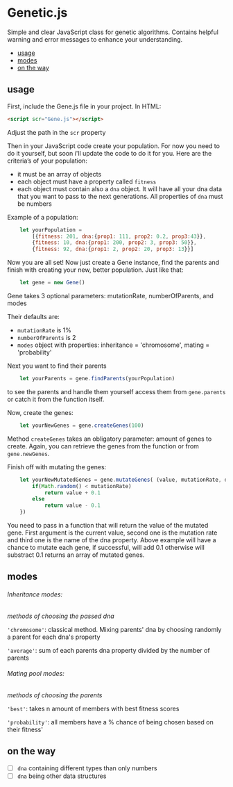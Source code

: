 # Genetic.js
Simple and clear JavaScript class for genetic algorithms. Contains helpful warning and error messages to enhance your understanding.
* [usage](#usage)
* [modes](#modes)
* [on the way](#on-the-way)

## usage
First, include the Gene.js file in your project. In HTML:
```html
<script scr="Gene.js"></script>
```
Adjust the path in the ```scr``` property

Then in your JavaScript code create your population. For now you need to do it yourself, but soon i'll update the code to do it for you.
Here are the criteria’s of your population:
- it must be an array of objects
-  each object must have a property called ```fitness``` 
- each object must contain also a ```dna``` object. It will have all your dna data that you want to pass to the next generations. All properties of ```dna``` must be numbers

Example of a population:
```js
    let yourPopulation =
        [{fitness: 201, dna:{prop1: 111, prop2: 0.2, prop3:43}}, 
        {fitness: 10, dna:{prop1: 200, prop2: 3, prop3: 50}},
        {fitness: 92, dna:{prop1: 2, prop2: 20, prop3: 13}}]
```
Now you are all set! Now just create a Gene instance, find the parents and finish with creating your new, better population. Just like that:
```js
    let gene = new Gene()
```
Gene takes 3 optional parameters: mutationRate, numberOfParents, and modes

Their defaults are:
- ```mutationRate``` is 1%
- ```numberOfParents``` is 2
- ```modes``` object with properties: inheritance = 'chromosome', mating = 'probability'

Next you want to find their parents
```js
    let yourParents = gene.findParents(yourPopulation)
```
to see the parents and handle them yourself access them from ```gene.parents``` or catch it from the function itself.

Now, create the genes:
```js
    let yourNewGenes = gene.createGenes(100)
```

Method ```createGenes``` takes an obligatory parameter: amount of genes to create. Again, you can retrieve the genes from the function or from ```gene.newGenes```.

Finish off with mutating the genes:
```js
    let yourNewMutatedGenes = gene.mutateGenes( (value, mutationRate, dnaName) => {
        if(Math.random() < mutationRate)
            return value + 0.1
        else
            return value - 0.1
    })
```
You need to pass in a function that will return the value of the mutated gene. First argument is the current value, second one is the mutation rate and third one is the name of the dna property. Above example will have a chance to mutate each gene, if successful, will add 0.1 otherwise will substract 0.1
returns an array of mutated genes.

## modes
###### Inheritance modes: 
*methods of choosing the passed dna*

```'chromosome'```: classical method. Mixing parents' dna by choosing randomly a parent for each dna's property

```'average'```: sum of each parents dna property divided by the number of parents


###### Mating pool modes:
*methods of choosing the parents*

```'best'```: takes n amount of members with best fitness scores

```'probability'```: all members have a % chance of being chosen based on their fitness'


## on the way
- [ ] ```dna``` containing different types than only numbers
- [ ] ```dna``` being other data structures
